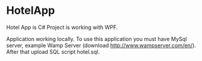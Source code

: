 HotelApp
========

Hotel App is C# Project is working with WPF.

Application working locally. To use this application you must have MySql server, example Wamp Server (download http://www.wampserver.com/en/). After that upload SQL script hotel.sql.
